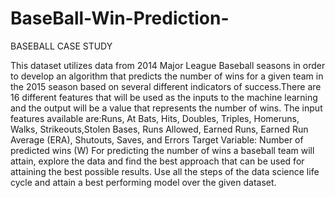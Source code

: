 # BaseBall-Win-Prediction-
BASEBALL CASE STUDY

This dataset utilizes data from 2014 Major League Baseball seasons in order to develop an algorithm that predicts the number of wins for a given team in the 2015 season based on several different indicators of success.There are 16 different features that will be used as the inputs to the machine learning and the output will be a value that represents the number of wins. 
The input features available are:Runs, At Bats, Hits, Doubles, Triples, Homeruns, Walks, Strikeouts,Stolen Bases, Runs Allowed, Earned Runs, Earned Run Average (ERA), Shutouts, Saves, and Errors
Target Variable: Number of predicted wins (W)
For predicting the number of wins a baseball team will attain, explore the data and find the best approach that can be used for attaining the best possible results. 
Use all the steps of the data science life cycle and attain a best performing model over the given dataset. 
